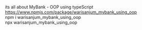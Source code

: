 its all about MyBank - OOP using typeScript<br />
https://www.npmjs.com/package/warisanjum_mybank_using_oop<br />
npm i warisanjum_mybank_using_oop<br />
npx warisanjum_mybank_using_oop
